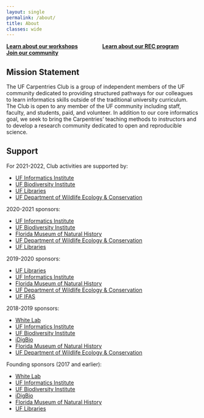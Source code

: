 ```yaml
---
layout: single
permalink: /about/
title: About
classes: wide
---
```


<!-- from the interwebs, no idea where to find anything the existing css-->
<style>
.column {
    float: left;
    width: 50%;
}
.row:after {
    content: "";
    display: table;
    clear: both;
}
</style>
<div class="row">
  <div class="column"><a href="/about/workshops"><strong>Learn about our workshops</strong></a></div>
  <div class="column"><a href="/rec-program"><strong>Learn about our REC program</strong></a></div>
  <div class="column"><a href="/about/community"><strong>Join our community</strong></a></div>
</div>

## Mission Statement

The UF Carpentries Club is a group of independent members of the UF community dedicated to providing structured pathways for our colleagues to learn informatics skills outside of the traditional university curriculum. The Club is open to any member of the UF community including staff, faculty, and students, paid, and volunteer. In addition to our core informatics goal, we seek to bring the Carpentries’ teaching methods to instructors and to develop a research community dedicated to open and reproducible science.

## Support

For 2021-2022, Club activities are supported by:

* [UF Informatics Institute](https://informatics.institute.ufl.edu/)
* [UF Biodiversity Institute](https://biodiversity.institute.ufl.edu/)
* [UF Libraries](https://cms.uflib.ufl.edu/)
* [UF Department of Wildlife Ecology & Conservation](http://www.wec.ufl.edu/)

2020-2021 sponsors:

* [UF Informatics Institute](https://informatics.institute.ufl.edu/)
* [UF Biodiversity Institute](https://biodiversity.institute.ufl.edu/)
* [Florida Museum of Natural History](https://www.floridamuseum.ufl.edu/)
* [UF Department of Wildlife Ecology & Conservation](http://www.wec.ufl.edu/)
* [UF Libraries](https://cms.uflib.ufl.edu/)

2019-2020 sponsors:

* [UF Libraries](https://cms.uflib.ufl.edu/)
* [UF Informatics Institute](https://informatics.institute.ufl.edu/)
* [Florida Museum of Natural History](https://www.floridamuseum.ufl.edu/)
* [UF Department of Wildlife Ecology & Conservation](http://www.wec.ufl.edu/)
* [UF IFAS](https://ifas.ufl.edu/)

2018-2019 sponsors:

* [White Lab](https://www.weecology.org/tags/white-lab/)
* [UF Informatics Institute](https://informatics.institute.ufl.edu/)
* [UF Biodiversity Institute](https://biodiversity.institute.ufl.edu/)
* [iDigBio](https://www.idigbio.org/)
* [Florida Museum of Natural History](https://www.floridamuseum.ufl.edu/)
* [UF Department of Wildlife Ecology & Conservation](http://www.wec.ufl.edu/)

Founding sponsors (2017 and earlier):

* [White Lab](https://www.weecology.org/tags/white-lab/)
* [UF Informatics Institute](https://informatics.institute.ufl.edu/)
* [UF Biodiversity Institute](https://biodiversity.institute.ufl.edu/)
* [iDigBio](https://www.idigbio.org/)
* [Florida Museum of Natural History](https://www.floridamuseum.ufl.edu/)
* [UF Libraries](https://cms.uflib.ufl.edu/)

